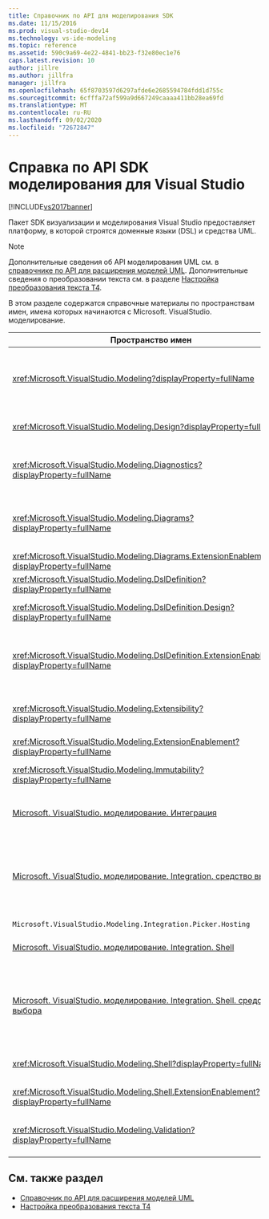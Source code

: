 ```yaml
---
title: Справочник по API для моделирования SDK
ms.date: 11/15/2016
ms.prod: visual-studio-dev14
ms.technology: vs-ide-modeling
ms.topic: reference
ms.assetid: 590c9a69-4e22-4841-bb23-f32e80ec1e76
caps.latest.revision: 10
author: jillre
ms.author: jillfra
manager: jillfra
ms.openlocfilehash: 65f8703597d6297afde6e2685594784fdd1d755c
ms.sourcegitcommit: 6cfffa72af599a9d667249caaaa411bb28ea69fd
ms.translationtype: MT
ms.contentlocale: ru-RU
ms.lasthandoff: 09/02/2020
ms.locfileid: "72672847"
---
```

# <a name="api-reference-for-modeling-sdk-for-visual-studio"></a>Справка по API SDK моделирования для Visual Studio
[!INCLUDE[vs2017banner](../includes/vs2017banner.md)]

Пакет SDK визуализации и моделирования Visual Studio предоставляет платформу, в которой строятся доменные языки (DSL) и средства UML.

> [!NOTE]
> Дополнительные сведения об API моделирования UML см. в [справочнике по API для расширения моделей UML](../modeling/api-reference-for-uml-modeling-extensibility.md). Дополнительные сведения о преобразовании текста см. в разделе [Настройка преобразования текста T4](../modeling/customizing-t4-text-transformation.md).

 В этом разделе содержатся справочные материалы по пространствам имен, имена которых начинаются с Microsoft. VisualStudio. моделирование.

|Пространство имен|Content|
|---------------|-------------|
|<xref:Microsoft.VisualStudio.Modeling?displayProperty=fullName>|Такие классы, как ModelElement, являются базовым классом для всех доменных классов, определенных в DSL.|
|<xref:Microsoft.VisualStudio.Modeling.Design?displayProperty=fullName>|Классы, которые формируют часть определения DSL.|
|<xref:Microsoft.VisualStudio.Modeling.Diagnostics?displayProperty=fullName>|Средство просмотра хранилища моделей и средства измерения производительности.|
|<xref:Microsoft.VisualStudio.Modeling.Diagrams?displayProperty=fullName>|Такие классы, как ShapeElement, являются базовым классом всех фигур, определенных в DSL.|
|<xref:Microsoft.VisualStudio.Modeling.Diagrams.ExtensionEnablement?displayProperty=fullName>|Жесты и методы выбора.|
|<xref:Microsoft.VisualStudio.Modeling.DslDefinition?displayProperty=fullName>|API конструктора определений DSL.|
|<xref:Microsoft.VisualStudio.Modeling.DslDefinition.Design?displayProperty=fullName>|Внутренние классы конструктора определений DSL.|
|<xref:Microsoft.VisualStudio.Modeling.DslDefinition.ExtensionEnablement?displayProperty=fullName>|Атрибуты, позволяющие расширить конструктор DSL с помощью команд, жестов и проверки.|
|<xref:Microsoft.VisualStudio.Modeling.Extensibility?displayProperty=fullName>|Методы расширения для ModelElement, реализующие расширяемость DSL.|
|<xref:Microsoft.VisualStudio.Modeling.ExtensionEnablement?displayProperty=fullName>|Атрибуты расширяемости|
|<xref:Microsoft.VisualStudio.Modeling.Immutability?displayProperty=fullName>|Позволяет делать части модели только для чтения.|
|[Microsoft. VisualStudio. моделирование. Интеграция](/previous-versions/ee904412(v=vs.140))|API ModelBus, который помогает интегрировать различные модели.|
|[Microsoft. VisualStudio. моделирование. Integration. средство выбора](/previous-versions/ee904394(v=vs.140))|Диалоговое окно, позволяющее пользователям переходить к моделям и элементам для создания ссылок ModelBus.|
|`Microsoft.VisualStudio.Modeling.Integration.Picker.Hosting`|Служба выбора.|
|[Microsoft. VisualStudio. моделирование. Integration. Shell](/previous-versions/ee869435(v=vs.140))|Платформа адаптера ModelBus для [!INCLUDE[vsprvs](../includes/vsprvs-md.md)] .|
|[Microsoft. VisualStudio. моделирование. Integration. Shell. средство выбора](/previous-versions/ee886769(v=vs.140))|Диалоговое окно выбора позволяет пользователям переходить к моделям и элементам для создания ссылок ModelBus.|
|<xref:Microsoft.VisualStudio.Modeling.Shell?displayProperty=fullName>|Интерфейс между DSL и [!INCLUDE[vsprvs](../includes/vsprvs-md.md)] .|
|<xref:Microsoft.VisualStudio.Modeling.Shell.ExtensionEnablement?displayProperty=fullName>|Позволяет определять команды контекстного меню.|
|<xref:Microsoft.VisualStudio.Modeling.Validation?displayProperty=fullName>|Позволяет определять ограничения проверки.|

## <a name="see-also"></a>См. также раздел

- [Справочник по API для расширения моделей UML](../modeling/api-reference-for-uml-modeling-extensibility.md)
- [Настройка преобразования текста T4](../modeling/customizing-t4-text-transformation.md)
